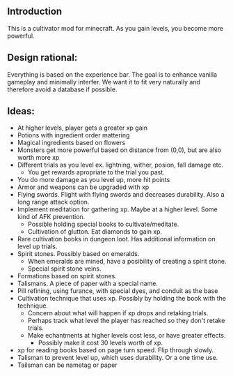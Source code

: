 ## Introduction

This is a cultivator mod for minecraft. As you gain levels, you become more powerful.

## Design rational:

Everything is based on the experience bar.
The goal is to enhance vanilla gameplay and minimally interfer.
We want it to fit very naturally and therefore avoid a database if possible.

## Ideas:

- At higher levels, player gets a greater xp gain
- Potions with ingredient order mattering
- Magical ingredients based on flowers
- Monsters get more powerful based on distance from (0,0), but are also worth more xp
- Different trials as you level ex. lightning, wither, posion, fall damage etc.
  - You get rewards apropriate to the trial you past.
- You do more damage as you level up, more hit points
- Armor and weapons can be upgraded with xp
- Flying swords. Flight with flying swords and decreases durability. Also a long range attack option.
- Implement meditation for gathering xp. Maybe at a higher level. Some kind of AFK prevention.
  - Possible holding special books to cultivate/meditate.
  - Cultivation of glutton. Eat diamonds to gain xp.
- Rare cultivation books in dungeon loot. Has additional information on level up trials.
- Spirit stones. Possibly based on emeralds.
  - When emeralds are mined, have a posibility of creating a spirit stone.
  - Special spirit stone veins.
- Formations based on spirit stones.
- Talismans. A piece of paper with a special name.
- Pill refining, using furance, with special dyes, and conduit as the base
- Cultivation technique that uses xp. Possibly by holding the book with the technique.
  - Concern about what will happen if xp drops and retaking trials.
  - Perhaps track what level the player has reached so they don't retake trials.
  - Make echantments at higher levels cost less, or have greater effects.
    - Possibly make it cost 30 levels worth of xp.
- xp for reading books based on page turn speed. Flip through slowly.
- Talisman to prevent level up, which uses durability. Or a one time use.
- Tailsman can be nametag or paper